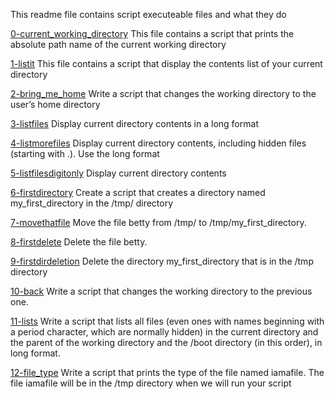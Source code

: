 This readme file contains script executeable files and what they do

[0-current_working_directory](0-current_working_directory)
This file contains a script that prints the absolute path name of the current working directory

[1-listit](1-listit)
This file contains a script that display the contents list of your current directory

[2-bring_me_home](2-bring_me_home)
Write a script that changes the working directory to the user’s home directory

[3-listfiles](3-listfiles)
Display current directory contents in a long format

[4-listmorefiles](4-listmorefiles)
Display current directory contents, including hidden files (starting with .). Use the long format

[5-listfilesdigitonly](5-listfilesdigitonly)
Display current directory contents

[6-firstdirectory](6-firstdirectory)
Create a script that creates a directory named my_first_directory in the /tmp/ directory

[7-movethatfile](7-movethatfile)
Move the file betty from /tmp/ to /tmp/my_first_directory.

[8-firstdelete](8-firstdelete)
Delete the file betty.

[9-firstdirdeletion](9-firstdirdeletion)
Delete the directory my_first_directory that is in the /tmp directory

[10-back](10-back)
Write a script that changes the working directory to the previous one.

[11-lists](11-lists)
Write a script that lists all files (even ones with names beginning with a period character, which are normally hidden) in the current directory and the parent of the working directory and the /boot directory (in this order), in long format.

[12-file_type](12-file_type)
Write a script that prints the type of the file named iamafile. The file iamafile will be in the /tmp directory when we will run your script
